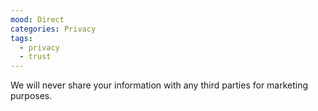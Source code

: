 ```yaml
---
mood: Direct
categories: Privacy
tags:
  - privacy
  - trust
---
```

We will never share your information with any third parties for marketing purposes.